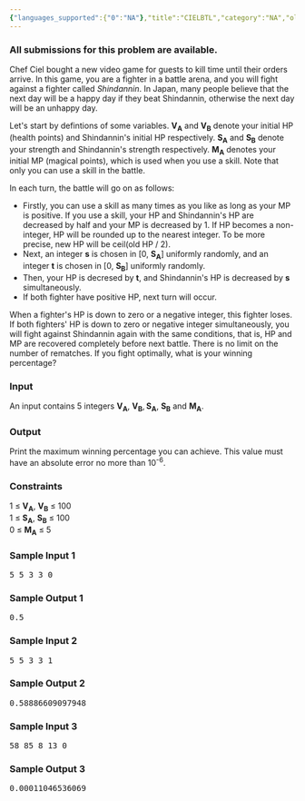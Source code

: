 ```yaml
---
{"languages_supported":{"0":"NA"},"title":"CIELBTL","category":"NA","old_version":true,"problem_code":"CIELBTL","tags":{"0":"NA"},"layout":"problem"}
---
```


<h3> All submissions for this problem are available. </h3><p>Chef Ciel bought a new video game for guests to kill time until their orders arrive. In this game, you are a fighter in a battle arena, and you will fight against a fighter called <i>Shindannin</i>. In Japan, many people believe that the next day will be a happy day if they beat Shindannin, otherwise the next day will be an unhappy day.</p>
<p>Let's start by defintions of some variables. <strong>V<sub>A</sub></strong> and <strong>V<sub>B</sub></strong> denote your initial HP (health points) and Shindannin's initial HP respectively. <strong>S<sub>A</sub></strong> and <strong>S<sub>B</sub></strong> denote your strength and Shindannin's strength respectively. <strong>M<sub>A</sub></strong> denotes your initial MP (magical points), which is used when you use a skill. Note that only you can use a skill in the battle.</p>
<p>In each turn, the battle will go on as follows:</p>
<ul>
<li>Firstly, you can use a skill as many times as you like as long as your MP is positive. If you use a skill, your HP and Shindannin's HP are decreased by half and your MP is decreased by 1. If HP becomes a non-integer, HP will be rounded up to the nearest integer. To be more precise, new HP will be ceil(old HP / 2).</li>
<li>Next, an integer <strong>s</strong> is chosen in [0, <strong>S<sub>A</sub></strong>] uniformly randomly, and an integer <strong>t</strong> is chosen in [0, <strong>S<sub>B</sub></strong>] uniformly randomly.</li>
<li>Then, your HP is decresed by <strong>t</strong>, and Shindannin's HP is decreased by <strong>s</strong> simultaneously.</li>
<li>If both fighter have positive HP, next turn will occur.</li>
</ul>
<p>When a fighter's HP is down to zero or a negative integer, this fighter loses. If both fighters' HP is down to zero or negative integer simultaneously, you will fight against Shindannin again with the same conditions, that is, HP and MP are recovered completely before next battle. There is no limit on the number of rematches. If you fight optimally, what is your winning percentage?</p>
<h3>Input</h3>
<p>An input contains 5 integers <strong>V<sub>A</sub></strong>, <strong>V<sub>B</sub></strong>,<strong><sub> </sub></strong><strong>S<sub>A</sub></strong>, <strong>S<sub>B</sub></strong> and <strong>M<sub>A</sub></strong>.</p>
<h3>Output</h3>
<p>Print the maximum winning percentage you can achieve. This value must have an absolute error no more than 10<sup>-6</sup>.</p>
<h3>Constraints</h3>
<p>1 ≤ <strong>V<sub>A</sub></strong>, <strong>V<sub>B</sub></strong> ≤ 100<br /> 1 ≤ <strong>S<sub>A</sub></strong>, <strong>S<sub>B</sub></strong> ≤ 100<br /> 0 ≤ <strong>M<sub>A</sub></strong> ≤ 5</p>
<h3>Sample Input 1</h3>
<pre>5 5 3 3 0</pre>
<h3>Sample Output 1</h3>
<pre>0.5</pre>
<h3>Sample Input 2</h3>
<pre>5 5 3 3 1</pre>
<h3>Sample Output 2</h3>
<pre>0.58886609097948</pre>
<h3>Sample Input 3</h3>
<pre>58 85 8 13 0</pre>
<h3>Sample Output 3</h3>
<pre>0.00011046536069</pre>
<p></p>    